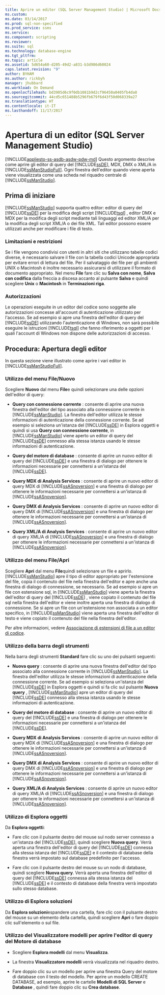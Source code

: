 ```yaml
---
title: Aprire un editor (SQL Server Management Studio) | Microsoft Docs
ms.custom: 
ms.date: 03/14/2017
ms.prod: sql-non-specified
ms.prod_service: ssms
ms.service: 
ms.component: scripting
ms.reviewer: 
ms.suite: sql
ms.technology: database-engine
ms.tgt_pltfrm: 
ms.topic: article
ms.assetid: 5d654a60-d205-49d2-a831-b3d986d60024
caps.latest.revision: "9"
author: BYHAM
ms.author: rickbyh
manager: jhubbard
ms.workload: On Demand
ms.openlocfilehash: bd3905d6c9f0db1081b9d2cf96450a0405fb4da8
ms.sourcegitcommit: 44cd5c651488b5296fb679f6d43f50d068339a27
ms.translationtype: HT
ms.contentlocale: it-IT
ms.lasthandoff: 11/17/2017
---
```

# <a name="open-an-editor-sql-server-management-studio"></a>Apertura di un editor (SQL Server Management Studio)
[!INCLUDE[appliesto-ss-asdb-asdw-pdw-md](../../includes/appliesto-ss-asdb-asdw-pdw-md.md)] Questo argomento descrive come aprire gli editor di query del [!INCLUDE[ssDE](../../includes/ssde-md.md)], MDX, DMX o XML/A in [!INCLUDE[ssManStudioFull](../../includes/ssmanstudiofull-md.md)]. Ogni finestra dell'editor quando viene aperta viene visualizzata come una scheda nel riquadro centrale di [!INCLUDE[ssManStudio](../../includes/ssmanstudio-md.md)].  
  
## <a name="before-you-begin"></a>Prima di iniziare  
 [!INCLUDE[ssManStudio](../../includes/ssmanstudio-md.md)] supporta quattro editor: editor di query del [!INCLUDE[ssDE](../../includes/ssde-md.md)] per la modifica degli script [!INCLUDE[tsql](../../includes/tsql-md.md)] , editor DMX e MDX per la modifica degli script mediante tali linguaggi ed editor XML/A per la modifica degli script XML/A o dei file XML. Tali editor possono essere utilizzati anche per modificare i file di testo.  
  
### <a name="limitations-and-restrictions"></a>Limitazioni e restrizioni  
 Se i file vengono condivisi con utenti in altri siti che utilizzano tabelle codici diverse, è necessario salvare il file con la tabella codici Unicode appropriata per evitare errori di lettura del file. Per il salvataggio dei file per gli ambienti UNIX o Macintosh è inoltre necessario assicurarsi di utilizzare il formato di documento appropriato. Nel menu **File** fare clic su **Salva con nome**, **Salva con codifica** dalla freccia a discesa accanto al pulsante **Salva** e quindi scegliere **Unix** o **Macintosh** in **Terminazioni riga**.  
  
### <a name="permissions"></a>Autorizzazioni  
 Le operazioni eseguite in un editor del codice sono soggette alle autorizzazioni concesse all'account di autenticazione utilizzato per l'accesso. Se ad esempio si apre una finestra dell'editor di query del [!INCLUDE[ssDE](../../includes/ssde-md.md)] utilizzando l'autenticazione di Windows, non sarà possibile eseguire le istruzioni [!INCLUDE[tsql](../../includes/tsql-md.md)] che fanno riferimento a oggetti per i quali l'account di Windows non dispone delle autorizzazioni di accesso.  
  
## <a name="how-to-open-editors"></a>Procedura: Apertura degli editor  
 In questa sezione viene illustrato come aprire i vari editor in [!INCLUDE[ssManStudioFull](../../includes/ssmanstudiofull-md.md)].  
  
### <a name="using-the-filenew-menu"></a>Utilizzo del menu File/Nuovo  
 Scegliere **Nuovo** dal menu **File**e quindi selezionare una delle opzioni dell'editor di query:  
  
-   **Query con connessione corrente** : consente di aprire una nuova finestra dell'editor del tipo associato alla connessione corrente in [!INCLUDE[ssManStudio](../../includes/ssmanstudio-md.md)]. La finestra dell'editor utilizza le stesse informazioni di autenticazione della connessione corrente. Se ad esempio si seleziona un'istanza del [!INCLUDE[ssDE](../../includes/ssde-md.md)] in Esplora oggetti e quindi si usa **Query con connessione corrente**, in [!INCLUDE[ssManStudio](../../includes/ssmanstudio-md.md)] viene aperto un editor di query del [!INCLUDE[ssDE](../../includes/ssde-md.md)] connesso alla stessa istanza usando le stesse informazioni di autenticazione.  
  
-   **Query del motore di database** : consente di aprire un nuovo editor di query del [!INCLUDE[ssDE](../../includes/ssde-md.md)] e una finestra di dialogo per ottenere le informazioni necessarie per connettersi a un'istanza del [!INCLUDE[ssDE](../../includes/ssde-md.md)].  
  
-   **Query MDX di Analysis Services** : consente di aprire un nuovo editor di query MDX di [!INCLUDE[ssASnoversion](../../includes/ssasnoversion-md.md)] e una finestra di dialogo per ottenere le informazioni necessarie per connettersi a un'istanza di [!INCLUDE[ssASnoversion](../../includes/ssasnoversion-md.md)].  
  
-   **Query DMX di Analysis Services** : consente di aprire un nuovo editor di query DMX di [!INCLUDE[ssASnoversion](../../includes/ssasnoversion-md.md)] e una finestra di dialogo per ottenere le informazioni necessarie per connettersi a un'istanza di [!INCLUDE[ssASnoversion](../../includes/ssasnoversion-md.md)].  
  
-   **Query XML/A di Analysis Services** : consente di aprire un nuovo editor di query XML/A di [!INCLUDE[ssASnoversion](../../includes/ssasnoversion-md.md)] e una finestra di dialogo per ottenere le informazioni necessarie per connettersi a un'istanza di [!INCLUDE[ssASnoversion](../../includes/ssasnoversion-md.md)].  
  
### <a name="using-the-fileopen-menu"></a>Utilizzo del menu File/Apri  
 Scegliere **Apri** dal menu **File**quindi selezionare un file e aprirlo. [!INCLUDE[ssManStudio](../../includes/ssmanstudio-md.md)] apre il tipo di editor appropriato per l'estensione del file, copia il contenuto del file nella finestra dell'editor e apre anche una finestra di dialogo di connessione, se necessario. Se ad esempio si apre un file con estensione sql, in [!INCLUDE[ssManStudio](../../includes/ssmanstudio-md.md)] viene aperta la finestra dell'editor di query del [!INCLUDE[ssDE](../../includes/ssde-md.md)] , viene copiato il contenuto del file sql nella finestra dell'editor e viene inoltre aperta una finestra di dialogo di connessione. Se si apre un file con un'estensione non associata a un editor specifico, in [!INCLUDE[ssManStudio](../../includes/ssmanstudio-md.md)] viene aperta una finestra dell'editor di testo e viene copiato il contenuto del file nella finestra dell'editor.  
  
 Per altre informazioni, vedere [Associazione di estensioni di file a un editor di codice](../../relational-databases/scripting/associate-file-extensions-to-a-code-editor.md).  
  
### <a name="using-the-toolbar"></a>Utilizzo della barra degli strumenti  
 Nella barra degli strumenti **Standard** fare clic su uno dei pulsanti seguenti:  
  
-   **Nuova query** : consente di aprire una nuova finestra dell'editor del tipo associato alla connessione corrente in [!INCLUDE[ssManStudio](../../includes/ssmanstudio-md.md)]. La finestra dell'editor utilizza le stesse informazioni di autenticazione della connessione corrente. Se ad esempio si seleziona un'istanza del [!INCLUDE[ssDE](../../includes/ssde-md.md)] in Esplora oggetti e quindi si fa clic sul pulsante **Nuova query** , [!INCLUDE[ssManStudio](../../includes/ssmanstudio-md.md)] apre un editor di query del [!INCLUDE[ssDE](../../includes/ssde-md.md)] connesso alla stessa istanza usando le stesse informazioni di autenticazione.  
  
-   **Query del motore di database** : consente di aprire un nuovo editor di query del [!INCLUDE[ssDE](../../includes/ssde-md.md)] e una finestra di dialogo per ottenere le informazioni necessarie per connettersi a un'istanza del [!INCLUDE[ssDE](../../includes/ssde-md.md)].  
  
-   **Query MDX di Analysis Services** : consente di aprire un nuovo editor di query MDX di [!INCLUDE[ssASnoversion](../../includes/ssasnoversion-md.md)] e una finestra di dialogo per ottenere le informazioni necessarie per connettersi a un'istanza di [!INCLUDE[ssASnoversion](../../includes/ssasnoversion-md.md)].  
  
-   **Query DMX di Analysis Services** : consente di aprire un nuovo editor di query DMX di [!INCLUDE[ssASnoversion](../../includes/ssasnoversion-md.md)] e una finestra di dialogo per ottenere le informazioni necessarie per connettersi a un'istanza di [!INCLUDE[ssASnoversion](../../includes/ssasnoversion-md.md)].  
  
-   **Query XML/A di Analysis Services** : consente di aprire un nuovo editor di query XML/A di [!INCLUDE[ssASnoversion](../../includes/ssasnoversion-md.md)] e una finestra di dialogo per ottenere le informazioni necessarie per connettersi a un'istanza di [!INCLUDE[ssASnoversion](../../includes/ssasnoversion-md.md)].  
  
### <a name="using-object-explorer"></a>Utilizzo di Esplora oggetti  
 Da **Esplora oggetti**:  
  
-   Fare clic con il pulsante destro del mouse sul nodo server connesso a un'istanza del [!INCLUDE[ssDE](../../includes/ssde-md.md)], quindi scegliere **Nuova query**. Verrà aperta una finestra dell'editor di query del [!INCLUDE[ssDE](../../includes/ssde-md.md)] connessa alla stessa istanza del [!INCLUDE[ssDE](../../includes/ssde-md.md)] e il contesto di database della finestra verrà impostato sul database predefinito per l'accesso.  
  
-   Fare clic con il pulsante destro del mouse su un nodo di database, quindi scegliere **Nuova query**. Verrà aperta una finestra dell'editor di query del [!INCLUDE[ssDE](../../includes/ssde-md.md)] connessa alla stessa istanza del [!INCLUDE[ssDE](../../includes/ssde-md.md)] e il contesto di database della finestra verrà impostato sullo stesso database.  
  
### <a name="using-solution-explorer"></a>Utilizzo di Esplora soluzioni  
 Da **Esplora soluzioni**espandere una cartella, fare clic con il pulsante destro del mouse su un elemento della cartella, quindi scegliere **Apri** o fare doppio clic sull'elemento o sul file.  
  
### <a name="using-template-browser-to-open-the-database-engine-query-editor"></a>Utilizzo del Visualizzatore modelli per aprire l'editor di query del Motore di database  
  
-   Scegliere **Esplora modelli** dal menu **Visualizza**.  
  
-   La finestra **Visualizzatore modelli** verrà visualizzata nel riquadro destro.  
  
-   Fare doppio clic su un modello per aprire una finestra Query del motore di database con il testo del modello. Per aprire un modello CREATE DATABASE, ad esempio, aprire le cartelle **Modelli di SQL Server** e **Database** , quindi fare doppio clic su **Crea database**.  
  
  
